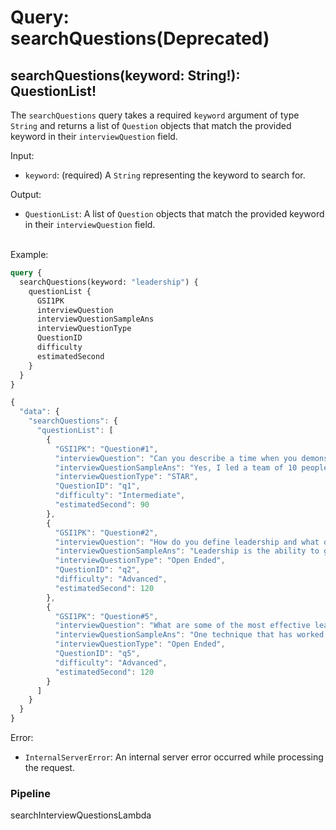 # Query: searchQuestions(Deprecated)

## searchQuestions(keyword: String!): QuestionList!

The `searchQuestions` query takes a required `keyword` argument of type `String` and returns a list of `Question` objects that match the provided keyword in their `interviewQuestion` field.

Input:

* `keyword`: (required) A `String` representing the keyword to search for.

Output:

* `QuestionList`: A list of `Question` objects that match the provided keyword in their `interviewQuestion` field.

\
Example:

```graphql
query {
  searchQuestions(keyword: "leadership") {
    questionList {
      GSI1PK
      interviewQuestion
      interviewQuestionSampleAns
      interviewQuestionType
      QuestionID
      difficulty
      estimatedSecond
    }
  }
}

```

```javascript
{
  "data": {
    "searchQuestions": {
      "questionList": [
        {
          "GSI1PK": "Question#1",
          "interviewQuestion": "Can you describe a time when you demonstrated leadership?",
          "interviewQuestionSampleAns": "Yes, I led a team of 10 people during a software development project...",
          "interviewQuestionType": "STAR",
          "QuestionID": "q1",
          "difficulty": "Intermediate",
          "estimatedSecond": 90
        },
        {
          "GSI1PK": "Question#2",
          "interviewQuestion": "How do you define leadership and what qualities do you think are important for a leader?",
          "interviewQuestionSampleAns": "Leadership is the ability to guide, motivate and inspire people to achieve a common goal...",
          "interviewQuestionType": "Open Ended",
          "QuestionID": "q2",
          "difficulty": "Advanced",
          "estimatedSecond": 120
        },
        {
          "GSI1PK": "Question#5",
          "interviewQuestion": "What are some of the most effective leadership techniques you have used?",
          "interviewQuestionSampleAns": "One technique that has worked well for me is to set clear goals and expectations...",
          "interviewQuestionType": "Open Ended",
          "QuestionID": "q5",
          "difficulty": "Advanced",
          "estimatedSecond": 120
        }
      ]
    }
  }
}

```

Error:

* `InternalServerError`: An internal server error occurred while processing the request.

### Pipeline

searchInterviewQuestionsLambda
